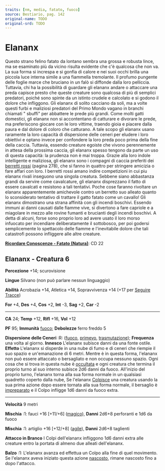 ```yaml
---
traits: [nm, media, fatato, fuoco]
source: Bestiario, pag. 142
original-name: TODO
original-srd: TODO
---
```


# Elananx

Questo strano felino fatato da lontano sembra una grossa e robusta lince, ma se
esaminato più da vicino risulta evidente che c'è qualcosa che non va. La sua
forma si increspa e si gonfia di calore e nei suoi occhi brilla una piccola luce
interna simile a una fiammella tremolante. Il profumo pungente delle foglie
marce che bruciano in un falò si diffonde dalla loro pelliccia. Tuttavia, chi ha
la possibilità di guardare gli elananx andare o attaccare una preda capisce
presto che queste creature sono qualcosa di più di semplici predatori, poiché
sono spinte da un istinto crudele e calcolato e si godono il dolore che
infliggono. Gli elananx di solito cacciano da soli, ma a volte questi furbi e
maliziosi predatori del Primo Mondo vagano in branchi chiamati " sbuffi" per
abbattere le prede più grandi. Come molti gatti domestici, gli elananx non si
accontentano di catturare e divorare le prede, ma preferiscono giocare con le
loro vittime, traendo gioia e piacere dalla paura e dal dolore di coloro che
catturano. A tale scopo gli elananx usano raramente la loro capacità di
dispersione delle ceneri per eludere i loro obiettivi e optano invece per
confondere la loro preda poco prima della fine della caccia. Tuttavia, essendo
creature egoiste che vivono perennemente in attesa della prossima caccia, gli
elananx spesso tengono da parte un uso di questa capacità: la prudenza non è mai
troppa. Grazie alla loro indole intelligente e maliziosa, gli elananx sono i
compagni di caccia preferiti dei [berretti rossi](/creature/berretto-rosso)
(pagina 278), che si fanno in quattro per stringere amicizia o fare affari con
loro. I berretti rossi amano indire competizioni in cui piu elananx rivali
inseguono una singola creatura. Sebbene siano abbastanza grandi da servire come
cavalcature, gli elananx disprezzano il fatto di essere cavalcati e resistono a
tali tentativi. Poche cose faranno rivoltare un elananx apparentemente
amichevole contro un berretto suo alleato quanto lo sconsiderato tentativo di
trattare il gatto fatato come un cavallo! Gli elananx dimostrano una strana
affinità con gli incendi boschivi. Essendo immuni ai danni causati dalle fiamme
vive, si divertono a fare capriole e a miagolare in mezzo alle rovine fumanti e
brucianti degli incendi boschivi. A detta di alcuni, forse sono proprio loro ad
avere usato il loro morso infuocato per incendiare deliberatamente il
sottobosco, per poi godersi semplicemente lo spettacolo delle fiamme e
l'inevitabile dolore che tali catastrofi possono infliggere alle altre creature.

**[Ricordare Conoscenze - Fatato (Natura)](/azioni/abilita/ricordare-conoscenze)**:
CD 22

## Elananx - Creatura 6

**Percezione** +14; scurovisione

**Lingue** Silvano (non può parlare nessun linguaggio)

**Abilità** Acrobazia +14, Atletica +14, Sopravvivenza +14 (+17 per
[Seguire Tracce](/azioni/abilita/seguire-tracce))

**For** +4, **Des** +4, **Cos** +2, **Int** -3, **Sag** +2, **Car** -2

---

**CA** 24; **Temp** +12, **Rifl** +16, **Vol** +12

**PF** 95; **Immunità** [fuoco](/tratti/fuoco); **Debolezze** ferro freddo 5

**Dispersione delle Ceneri** :R: ([fuoco](/tratti/fuoco),
[primevo](/tratti/primevo), [trasmutazione](/tratti/trasmutazione));
**Frequenza** una volta al giorno. **Innesco** L'elananx subisce danni da una
fonte ostile. **Effetto** L'elananx si disperde in una nube di fumo e di ceneri
che riempie il suo spazio e un'emanazione di 6 metri. Mentre è in questa forma,
l'elananx non può essere attaccato o bersagliato e non occupa nessuno spazio.
Ogni cosa che si trova in questa nube è [occultata](/condizioni/occultato) e
ogni creatura che termina il proprio turno al suo interno subisce 2d6 danni da
fuoco. All'inizio del proprio turno, l'elananx torna alla sua forma normale in
un qualsiasi quadretto coperto dalla nube, Se l'elananx
[Colpisce](/azioni/base/colpire) una creatura usando la sua prima azione dopo
essere tornata alla sua forma normale, il bersaglio è
[impreparato](/condizioni/impreparato) e il Colpo infligge 1d6 danni da fuoco
extra.

---

**Velocità** 9 metri

**Mischia** :1: fauci +16 \[+11/+6] ([magico](/tratti/magico)), **Danni** 2d6+8
perforanti e 1d6 da fuoco

**Mischia** :1: artiglio +16 \[+12/+8] ([agile](/tratti/agile)), **Danni** 2d6+8
taglienti

**Attacco in Branco** I Colpi dell'elananx infliggono 1d6 danni extra alle
creature entro la portata di almeno due alleati dell'elananx.

**Balzo** :1: L'elananx avanza ed effettua un Colpo alla fine di quel movimento.
Se l'elananx aveva iniziato questa azione [nascosto](/condizioni/nascosto),
rimane nascosto fino a dopo l'attacco.
